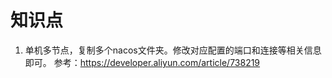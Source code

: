 # 知识点

1. 单机多节点，复制多个nacos文件夹。修改对应配置的端口和连接等相关信息即可。
    参考：https://developer.aliyun.com/article/738219
